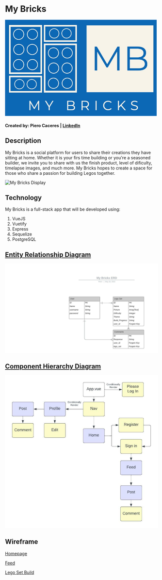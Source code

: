 # My Bricks

[<img src="./ReadMe Assests/My Bricks-logos logo.jpeg" alt="drawing" width="500" />](https://my-bricks-blog.herokuapp.com/)

#### Created by: Piero Caceres | [LinkedIn](https://www.linkedin.com/in/pcace/)

## Description

My Bricks is a social platform for users to share their creations they have sitting at home. Whether it is your firs time building or you're a seasoned builder, we invite you to share with us the finish product, level of dificulty, timelapse images, and much more. My Bricks hopes to create a space for those who share a passion for building Legos together.

![My Bricks Display](./ReadMe%20Assests/My%20Bricks%20navigation.gif)

## Technology

My Bricks is a full-stack app that will be developed using:
1. VueJS
2. Vuetify
3. Express
4. Sequelize
5. PostgreSQL

## [Entity Relationship Diagram](https://lucid.app/lucidchart/ed3495b1-cb50-4c52-91ce-ce41339781a4/edit?beaconFlowId=C786414DF7969259&invitationId=inv_4ada3432-a4b6-44b7-9fb0-d08130af4e57&page=0_0#)

![Entity Relationship Diagram](./ReadMe%20Assests/My%20Bricks%20ERD.jpeg)

## [Component Hierarchy Diagram](https://lucid.app/lucidchart/17476041-d661-4aeb-9098-e87c73903251/edit?beaconFlowId=D184A5725E985D2F&invitationId=inv_1f8f1dd7-6527-400a-a60e-c362a1618a14&page=0_0#)

![Component Hierarchy Diagram](./ReadMe%20Assests/My%20Bricks%20Component%20Heirarchy.jpeg)

## Wireframe

[Homepage](https://wireframe.cc/1o9uU5)

[Feed](https://wireframe.cc/pDiviu)

[Lego Set Build](https://wireframe.cc/efWDQv)